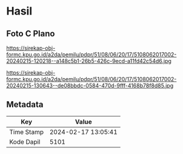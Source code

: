 # Hasil

## Foto C Plano

https://sirekap-obj-formc.kpu.go.id/a2da/pemilu/pdpr/51/08/06/20/17/5108062017002-20240215-120218--a148c5b1-26b5-426c-9ecd-a11fd42c54d6.jpg

https://sirekap-obj-formc.kpu.go.id/a2da/pemilu/pdpr/51/08/06/20/17/5108062017002-20240215-130643--de08bbdc-0584-470d-9fff-4168b78f8d85.jpg


## Metadata

| Key        | Value               |
| ---------- | ------------------- |
| Time Stamp | 2024-02-17 13:05:41 |
| Kode Dapil | 5101                |



